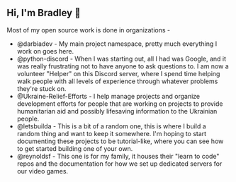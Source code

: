 ## Hi, I'm Bradley 👋

Most of my open source work is done in organizations -

- @darbiadev - My main project namespace, pretty much everything I work on goes here.
- @python-discord - When I was starting out, all I had was Google, and it was really frustrating not to have anyone to
  ask questions to. I am now a volunteer "Helper" on this Discord server, where I spend time helping walk people with
  all levels of experience through whatever problems they're stuck on.
- @Ukraine-Relief-Efforts - I help manage projects and organize development efforts for people that are working on
  projects to provide humanitarian aid and possibly lifesaving information to the Ukrainian people.
- @letsbuilda - This is a bit of a random one, this is where I build a random thing and want to keep it somewhere. I'm
  hoping to start documenting these projects to be tutorial-like, where you can see how to get started building one of
  your own.
- @reynoldsf - This one is for my family, it houses their "learn to code" repos and the documentation for how we set up
  dedicated servers for our video games.
